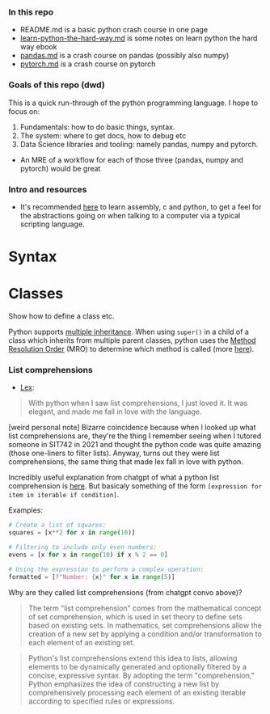 
### In this repo

- README.md is a basic python crash course in one page
- [learn-python-the-hard-way.md](learn-python-the-hard-way.md) is some notes on learn python the hard way ebook
- [pandas.md](pandas.md) is a crash course on pandas (possibly also numpy)
- [pytorch.md](pytorch.md) is a crash course on pytorch


### Goals of this repo (dwd)

This is a quick run-through of the python programming language. I hope to focus on:

1. Fundamentals: how to do basic things, syntax. 
2. The system: where to get docs, how to debug etc 
3. Data Science libraries and tooling: namely pandas, numpy and pytorch.
  - An MRE of a workflow for each of those three (pandas, numpy and pytorch) would be great


### Intro and resources

- It's recommended [here](https://www.youtube.com/watch?v=XlvfHOrF26M) to learn assembly, c and python, to get a feel for the abstractions going on when talking to a computer via a typical scripting language. 



# Syntax









# Classes

Show how to define a class etc. 

Python supports [multiple inheritance](https://stackoverflow.com/questions/3277367/how-does-pythons-super-work-with-multiple-inheritance). When using `super()` in a child of a class which inherits from multiple parent classes, python uses the [Method Resolution Order](http://python-history.blogspot.com/2010/06/method-resolution-order.html) (MRO) to determine which method is called (more [here](https://stackoverflow.com/a/3277407)).  








### List comprehensions

- [Lex](https://www.youtube.com/watch?v=t5CcNJx5qtM): 

> With python when I saw list comprehensions, I just loved it. It was elegant, and made me fall in love with the language. 

[weird personal note] Bizarre coincidence because when I looked up what list comprehensions are, they're the thing I remember seeing when I tutored someone in SIT742 in 2021 and thought the python code was quite amazing (those one-liners to filter lists). Anyway, turns out they were list comprehensions, the same thing that made lex fall in love with python.


Incredibly useful explanation from chatgpt of what a python list comprehension is [here](https://chatgpt.com/c/0873bbd5-b953-444f-8c6c-f2681ff41fc7). But basicaly something of the form `[expression for item in iterable if condition]`.

Examples:

```py
# Create a list of squares:
squares = [x**2 for x in range(10)]

# Filtering to include only even numbers:
evens = [x for x in range(10) if x % 2 == 0]

# Using the expression to perform a complex operation:
formatted = [f"Number: {x}" for x in range(5)]
```

Why are they called list comprehensions (from chatgpt convo above)? 

> The term "list comprehension" comes from the mathematical concept of set comprehension, which is used in set theory to define sets based on existing sets. In mathematics, set comprehensions allow the creation of a new set by applying a condition and/or transformation to each element of an existing set.

> Python's list comprehensions extend this idea to lists, allowing elements to be dynamically generated and optionally filtered by a concise, expressive syntax. By adopting the term "comprehension," Python emphasizes the idea of constructing a new list by comprehensively processing each element of an existing iterable according to specified rules or expressions.

